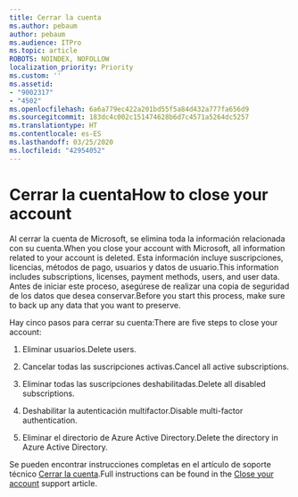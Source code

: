 ```yaml
---
title: Cerrar la cuenta
ms.author: pebaum
author: pebaum
ms.audience: ITPro
ms.topic: article
ROBOTS: NOINDEX, NOFOLLOW
localization_priority: Priority
ms.custom: ''
ms.assetid:
- "9002317"
- "4502"
ms.openlocfilehash: 6a6a779ec422a201bd55f5a84d432a777fa656d9
ms.sourcegitcommit: 183dc4c002c151474628b6d7c4571a5264dc5257
ms.translationtype: HT
ms.contentlocale: es-ES
ms.lasthandoff: 03/25/2020
ms.locfileid: "42954052"
---
```

# <a name="how-to-close-your-account"></a><span data-ttu-id="0d1da-102">Cerrar la cuenta</span><span class="sxs-lookup"><span data-stu-id="0d1da-102">How to close your account</span></span>

<span data-ttu-id="0d1da-103">Al cerrar la cuenta de Microsoft, se elimina toda la información relacionada con su cuenta.</span><span class="sxs-lookup"><span data-stu-id="0d1da-103">When you close your account with Microsoft, all information related to your account is deleted.</span></span> <span data-ttu-id="0d1da-104">Esta información incluye suscripciones, licencias, métodos de pago, usuarios y datos de usuario.</span><span class="sxs-lookup"><span data-stu-id="0d1da-104">This information includes subscriptions, licenses, payment methods, users, and user data.</span></span> <span data-ttu-id="0d1da-105">Antes de iniciar este proceso, asegúrese de realizar una copia de seguridad de los datos que desea conservar.</span><span class="sxs-lookup"><span data-stu-id="0d1da-105">Before you start this process, make sure to back up any data that you want to preserve.</span></span>

<span data-ttu-id="0d1da-106">Hay cinco pasos para cerrar su cuenta:</span><span class="sxs-lookup"><span data-stu-id="0d1da-106">There are five steps to close your account:</span></span>

1. <span data-ttu-id="0d1da-107">Eliminar usuarios.</span><span class="sxs-lookup"><span data-stu-id="0d1da-107">Delete users.</span></span>

2. <span data-ttu-id="0d1da-108">Cancelar todas las suscripciones activas.</span><span class="sxs-lookup"><span data-stu-id="0d1da-108">Cancel all active subscriptions.</span></span>

3. <span data-ttu-id="0d1da-109">Eliminar todas las suscripciones deshabilitadas.</span><span class="sxs-lookup"><span data-stu-id="0d1da-109">Delete all disabled subscriptions.</span></span>

4. <span data-ttu-id="0d1da-110">Deshabilitar la autenticación multifactor.</span><span class="sxs-lookup"><span data-stu-id="0d1da-110">Disable multi-factor authentication.</span></span>

5. <span data-ttu-id="0d1da-111">Eliminar el directorio de Azure Active Directory.</span><span class="sxs-lookup"><span data-stu-id="0d1da-111">Delete the directory in Azure Active Directory.</span></span>

<span data-ttu-id="0d1da-112">Se pueden encontrar instrucciones completas en el artículo de soporte técnico [Cerrar la cuenta](https://docs.microsoft.com/microsoft-365/commerce/close-your-account).</span><span class="sxs-lookup"><span data-stu-id="0d1da-112">Full instructions can be found in the [Close your account](https://docs.microsoft.com/microsoft-365/commerce/close-your-account) support article.</span></span>
